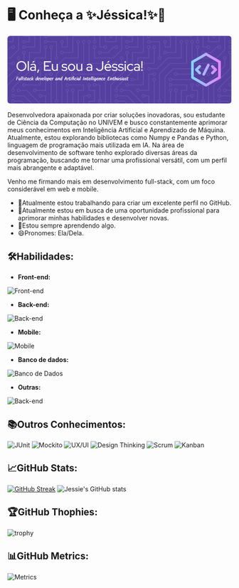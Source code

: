 # 🖥️ Conheça a ✨Jéssica!✨👋
![I am GitHub Readme Generator's creator](https://github.com/jessieFerrS/jessieFerrS/blob/main/assets/github-header-image-2.png)

Desenvolvedora apaixonada por criar soluções inovadoras, sou estudante de Ciência da Computação no UNIVEM e busco constantemente aprimorar meus conhecimentos em Inteligência Artificial e Aprendizado de Máquina. Atualmente, estou explorando bibliotecas como Numpy e Pandas e Python, linguagem de programação mais utilizada em IA. Na área de desenvolvimento de software tenho explorado diversas áreas da programação, buscando me tornar uma profissional versátil, com um perfil mais abrangente e adaptável. 

Venho me firmando mais em desenvolvimento full-stack, com um foco considerável em web e mobile.
- 🔭Atualmente estou trabalhando para criar um excelente perfil no GitHub.
- 🌱Atualmente estou em busca de uma oportunidade profissional para aprimorar minhas habilidades e desenvolver novas.
- 📒Estou sempre aprendendo algo.
- 😄Pronomes: Ela/Dela. 

## 🛠️**Habilidades:**
* **Front-end:**
  
<font style="vertical-align: inherit;"><font style="vertical-align: inherit;">![Front-end](https://skillicons.dev/icons?i=html,css,javascript,vuejs,vuetify)</font></font>
 
* **Back-end:**
  
<font style="vertical-align: inherit;"><font style="vertical-align: inherit;">![Back-end](https://skillicons.dev/icons?i=py,java,c,nodejs,expressjs,spring)</font></font>

* **Mobile:**

<font style="vertical-align: inherit;"><font style="vertical-align: inherit;">![Mobile](https://skillicons.dev/icons?i=flutter,dart,kotlin,androidstudio)</font></font>

* **Banco de dados:**
  
<font style="vertical-align: inherit;"><font style="vertical-align: inherit;">![Banco de Dados](https://skillicons.dev/icons?i=mongodb,mysql)</font></font>


* **Outras:**

<font style="vertical-align: inherit;"><font style="vertical-align: inherit;">![Back-end](https://skillicons.dev/icons?i=figma,git,github)

## 📚**Outros Conhecimentos:**

![JUnit](https://img.shields.io/badge/TesteUnitário-JUnit-red)
![Mockito](https://img.shields.io/badge/TesteUnitário-Mockito-green)
![UX/UI](https://img.shields.io/badge/UX-UI-blue)
![Design Thinking](https://img.shields.io/badge/Design-Thinking-yellow)
![Scrum](https://img.shields.io/badge/MetodologiaAgil-Scrum-aquamarine)
![Kanban](https://img.shields.io/badge/MetodologiaAgil-Kanban-blueviolet)


## 📈**GitHub Stats:**

[![GitHub Streak](https://streak-stats.demolab.com/?user=jessieFerrS&theme=jolly)](https://git.io/streak-stats)
![Jessie's GitHub stats](https://github-readme-stats.vercel.app/api?username=jessieFerrS&theme=synthwave&show_icons=true)

## 🏆**GitHub Thophies:**

![trophy](https://github-profile-trophy.vercel.app/?username=jessieFerrS&theme=discord)

## 📊**GitHub Metrics:**
![Metrics](https://metrics.lecoq.io/jessieFerrS?template=classic&isocalendar=1&languages=1&achievements=1&base=header%2C%20activity%2C%20community%2C%20repositories%2C%20metadata&base.indepth=false&base.hireable=false&base.skip=false&isocalendar=false&isocalendar.duration=full-year&languages=false&languages.limit=8&languages.threshold=0%25&languages.other=false&languages.colors=github&languages.sections=most-used&languages.indepth=false&languages.analysis.timeout=15&languages.analysis.timeout.repositories=7.5&languages.categories=markup%2C%20programming&languages.recent.categories=markup%2C%20programming&languages.recent.load=300&languages.recent.days=14&achievements=false&achievements.threshold=C&achievements.secrets=true&achievements.display=detailed&achievements.limit=0&config.timezone=America%2FSao_Paulo)

